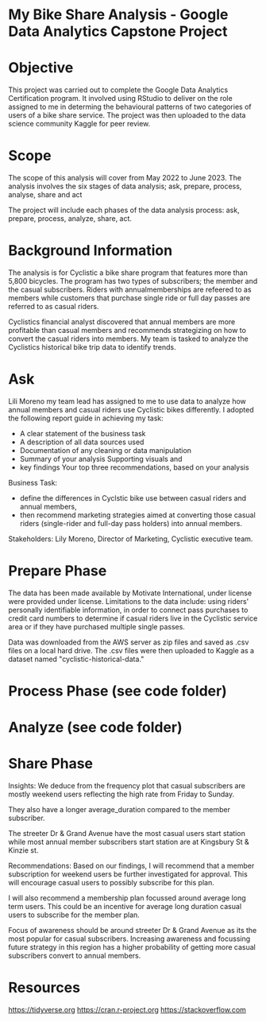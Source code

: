 # My Bike Share Analysis - Google Data Analytics Capstone Project

# Objective
This project was carried out to complete the Google Data Analytics Certification program. It involved using RStudio to deliver on the role assigned to me in determing the behavioural patterns of two categories of users of a bike share service. The project was then uploaded to the data science community Kaggle for peer review.

# Scope
The scope of this analysis will cover from May 2022 to June 2023. The analysis involves the six stages of data analysis; ask, prepare, process, analyse, share and act

The project will include each phases of the data analysis process: ask, prepare, process, analyze, share, act.

# Background Information
The analysis is for Cyclistic a bike share program that features more than 5,800 bicycles. The program has two types of subscribers; the member and the casual subscribers. Riders with annualmemberships are refeered to as members while customers that purchase single ride or full day passes are referred to as casual riders.

Cyclistics financial analyst discovered that annual members are more profitable than casual members and recommends strategizing on how to convert the casual riders into members. My team is tasked to analyze the Cyclistics historical bike trip data to identify trends.

# Ask
Lili Moreno my team lead has assigned to me to use data to analyze how annual members and casual riders use Cyclistic bikes differently. I adopted the following report guide in achieving my task:
- A clear statement of the business task
- A description of all data sources used
- Documentation of any cleaning or data manipulation
- Summary of your analysis Supporting visuals and
- key findings Your top three recommendations, based on your analysis

Business Task: 
- define the differences in Cyclstic bike use between casual riders and annual members,
- then recommend marketing strategies aimed at converting those casual riders (single-rider and full-day pass holders) into annual members.
  
Stakeholders: Lily Moreno, Director of Marketing, Cyclistic executive team.

# Prepare Phase
The data has been made available by Motivate International, under license were provided under license. Limitations to the data include: using riders' personally identifiable information, in order to connect pass purchases to credit card numbers to determine if casual riders live in the Cyclistic service area or if they have purchased multiple single passes.

Data was downloaded from the AWS server as zip files and saved as .csv files on a local hard drive. The .csv files were then uploaded to Kaggle as a dataset named "cyclistic-historical-data."

# Process Phase (see code folder)

# Analyze (see code folder)

# Share Phase
Insights: We deduce from the frequency plot that casual subscribers are mostly weekend users reflecting the high rate from Friday to Sunday.

They also have a longer average_duration compared to the member subscriber.

The streeter Dr & Grand Avenue have the most casual users start station while most annual member subscribers start station are at Kingsbury St & Kinzie st.

Recommendations: Based on our findings, I will recommend that a member subscription for weekend users be further investigated for approval. This will encourage casual users to possibly subscribe for this plan.

I will also recommend a membership plan focussed around average long term users. This could be an incentive for average long duration casual users to subscribe for the member plan.

Focus of awareness should be around streeter Dr & Grand Avenue as its the most popular for casual subscribers. Increasing awareness and focussing future strategy in this region has a higher probability of getting more casual subscribers convert to annual members.

# Resources
https://tidyverse.org
https://cran.r-project.org
https://stackoverflow.com
